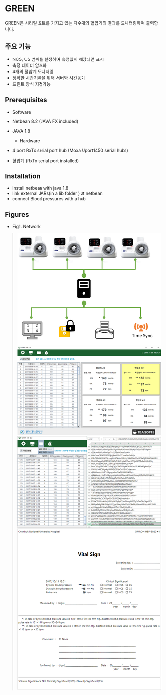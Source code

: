 # GREEN
GREEN은 시리얼 포트를 가지고 있는 다수개의 혈압기의 결과를 모니터링하며 출력합니다.  

## 주요 기능
+ NCS, CS 범위를 설정하여 측정값이 해당되면 표시
+ 측정 데이터 암호화
+ 4개의 혈압계 모니터링
+ 정확한 시간기록을 위해 서버와 시간동기
+ 프린트 양식 지정가능

## Prerequisites
  * Software
+ Netbean 8.2 (JAVA FX included)
+ JAVA 1.8

  * Hardware
+ 4 port RxTx serial port hub (Moxa Uport1450 serial hubs) 
+ 혈압계 (RxTx serial port installed) 

## Installation
+ install netbean with java 1.8
+ link external JARs(in a lib folder ) at netbean
+ connect Blood pressures with a hub

## Figures
+ Fig1. Network
>![network](/green1.png)
![monitoring](/green2.png)
![data encryption](/green3.png)
![printing form](/green4.png)
